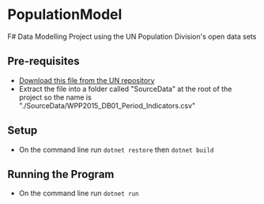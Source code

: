 # PopulationModel

F# Data Modelling Project using the UN Population Division's open data sets

## Pre-requisites

* [Download this file from the UN repository](https://esa.un.org/unpd/wpp/DVD/Files/1_Indicators%20(Standard)/ASCII_FILES/WPP2015_DB01_Period_Indicators.zip)
* Extract the file into a folder called "SourceData" at the root of the project so the name is "./SourceData/WPP2015_DB01_Period_Indicators.csv"

## Setup

* On the command line run `dotnet restore` then `dotnet build`

## Running the Program

* On the command line run `dotnet run`